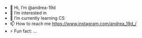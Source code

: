 - 👋 Hi, I’m @andrea-19d
- 👀 I’m interested in 
- 🌱 I’m currently learning CS
- 📫 How to reach me https://www.instagram.com/andrea_19d_/
- ⚡ Fun fact: ...

<!---
andrea-19d/andrea-19d is a ✨ special ✨ repository because its `README.md` (this file) appears on your GitHub profile.
You can click the Preview link to take a look at your changes.
--->
